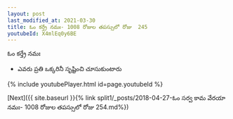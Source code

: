 ```yaml
---
layout: post
last_modified_at: 2021-03-30
title: ఓం కర్త్రే నమః- 1008 రోజుల తపస్సులో రోజు  245
youtubeId: X4mlEq0y6BE
---
```

 
 
 ఓం కర్త్రే నమః  
 
 -  ఎవరు ప్రతి ఒక్కరినీ సృష్టించి చూసుకుంటారు 
 
  
 
  
 
 
 
 
 
 


{% include youtubePlayer.html id=page.youtubeId %}
 
[Next]({{ site.baseurl }}{% link  split1/_posts/2018-04-27-ఓం సర్వ కామ వేరయా నమః- 1008 రోజుల తపస్సులో రోజు  254.md%})
 
